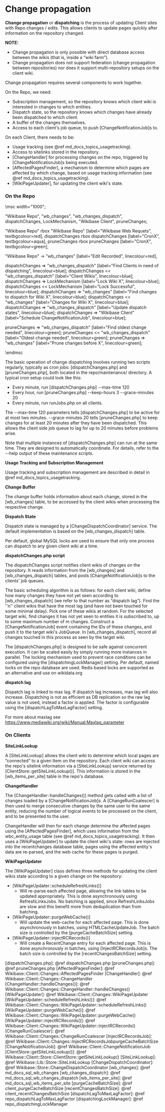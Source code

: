 # Change propagation

**Change propagation** or **dispatching** is the process of updating Client sites with Repo changes / edits.
This allows clients to update pages quickly after information on the repository changed.

**NOTE:**
 - Change propagation is only possible with direct database access between the wikis (that is, inside a “wiki farm”).
 - Change propagation does not support federation (change propagation between repositories) nor does it support multi-repository setups on the client wiki.

Change propagation requires several components to work together.

On the Repo, we need:

* Subscription management, so the repository knows which client wiki is interested in changes to which entities.
* Dispatch state, so the repository knows which changes have already been dispatched to which client.
* A buffer of the changes themselves.
* Access to each client's job queue, to push [ChangeNotificationJob]s to.

On each Client, there needs to be:

* Usage tracking (see @ref md_docs_topics_usagetracking).
* Access to sitelinks stored in the repository.
* [ChangeHandler] for processing changes on the repo, triggered by [ChangeNotificationJob]s being executed.
* [AffectedPagesFinder], a mechanism to determine which pages are affected by which change, based on usage tracking information (see @ref md_docs_topics_usagetracking).
* [WikiPageUpdater], for updating the client wiki's state.

### On the Repo

\msc
  width="1000";

  "Wikibase Repo",
  "wb_changes",
  "wb_changes_dispatch",
  dispatchChanges,
  LockMechanism,
  "Wikibase Client",
  pruneChanges;

  "Wikibase Repo" rbox "Wikibase Repo" [label="Wikibase Web Requets", textbgcolour=red],
  dispatchChanges rbox dispatchChanges [label="CronX", textbgcolour=aqua],
  pruneChanges rbox pruneChanges [label="CronX", textbgcolour=green];

  "Wikibase Repo" -> "wb_changes" [label="Edit Recorded", linecolour=red],

  dispatchChanges => "wb_changes_dispatch" [label="Find Clients in need of dispatching", linecolour=blue];
  dispatchChanges << "wb_changes_dispatch" [label="Client Wikis", linecolour=blue];
  dispatchChanges => LockMechanism [label="Lock Wiki X", linecolour=blue];
  dispatchChanges << LockMechanism [label="Lock Successful", linecolour=blue];
  dispatchChanges => "wb_changes" [label="Find changes to dispatch for Wiki X", linecolour=blue];
  dispatchChanges << "wb_changes" [label="Changes for Wiki X", linecolour=blue];
  dispatchChanges => "wb_changes_dispatch" [label="Update dispatch states", linecolour=blue];
  dispatchChanges => "Wikibase Client" [label="Schedule ChangeNotificationJob", linecolour=blue];

  pruneChanges => "wb_changes_dispatch" [label="Find oldest change needed", linecolour=green];
  pruneChanges << "wb_changes_dispatch" [label="Oldest change needed", linecolour=green];
  pruneChanges => "wb_changes" [label="Prune changes before X", linecolour=green];

\endmsc

The basic operation of change dispatching involves running two scripts regularly, typically as cron jobs: [dispatchChanges.php] and [pruneChanges.php], both located in the repo/maintenance/ directory.
A typical cron setup could look like this:

* Every minute, run [dispatchChanges.php] --max-time 120
* Every hour, run [pruneChanges.php] --keep-hours 3 --grace-minutes 20
* Every minute, run runJobs.php on all clients.

The --max-time 120 parameters tells [dispatchChanges.php] to be active for at most two minutes. --grace-minutes 20 tells [pruneChanges.php] to keep changes for at least 20 minutes after they have been dispatched.
This allows the client side job queue to lag for up to 20 minutes before problems arise.

Note that multiple instances of [dispatchChanges.php] can run at the same time.
They are designed to automatically coordinate. For details, refer to the --help output of these maintenance scripts.

**Usage Tracking and Subscription Management**

Usage tracking and subscription management are described in detail in @ref md_docs_topics_usagetracking.

**Change Buffer**

The change buffer holds information about each change, stored in the [wb_changes] table, to be accessed by the client wikis when processing the respective change.

**Dispatch State**

Dispatch state is managed by a [ChangeDispatchCoordinator] service.
The default implementation is based on the [wb_changes_dispatch] table.

Per default, global MySQL locks are used to ensure that only one process can dispatch to any given client wiki at a time.

**dispatchChanges.php script**

The dispatchChanges script notifies client wikis of changes on the repository.
It reads information from the [wb_changes] and [wb_changes_dispatch] tables, and posts [ChangeNotificationJob]s to the clients' job queues.

The basic scheduling algorithm is as follows: for each client wiki, define how many changes they have not yet seen according to [wb_changes_dispatch] (we refer to that number as “dispatch lag”).
Find the ''n'' client wikis that have the most lag (and have not been touched for some minimal delay).
Pick one of these wikis at random. For the selected target wiki, find changes it has not yet seen to entities it is subscribed to, up to some maximum number of m changes.
Construct a [ChangeNotificationJob] event containing the IDs of these changes, and push it to the target wiki's JobQueue.
In [wb_changes_dispatch], record all changes touched in this process as seen by the target wiki.

The [dispatchChanges.php] is designed to be safe against concurrent execution.
It can be scaled easily by simply running more instances in parallel.
The locking mechanism used to prevent race conditions can be configured using the [dispatchingLockManager] setting.
Per default, named locks on the repo database are used.
Redis based locks are supported as an alternative and use on wikidata.org

**dispatch lag**

Dispatch lag is linked to max lag.
If dispatch lag increases, max lag will also increase.
Dispatching is not as efficient as DB replication so the raw lag value is not used, instead a factor is applied.
The factor is configurable using the [dispatchLagToMaxLagFactor] setting.

For more about maxlag see https://www.mediawiki.org/wiki/Manual:Maxlag_parameter

### On Clients

**SiteLinkLookup**

A [SiteLinkLookup] allows the client wiki to determine which local pages are “connected” to a given Item on the repository.
Each client wiki can access the repo's sitelink information via a [SiteLinkLookup] service returned by [ClientStore::getSiteLinkLookup()].
This information is stored in the [wb_items_per_site] table in the repo's database.

**ChangeHandler**

The [ChangeHandler::handleChanges()] method gets called with a list of changes loaded by a [ChangeNotificationJob]s.
A [ChangeRunCoalescer] is then used to merge consecutive changes by the same user to the same entity, reducing the number of logical events to be processed on the client, and to be presented to the user.

ChangeHandler will then for each change determine the affected pages using the [AffectedPagesFinder], which uses information from the wbc_entity_usage table (see @ref md_docs_topics_usagetracking).
It then uses a [WikiPageUpdater] to update the client wiki's state: rows are injected into the recentchanges database table, pages using the affected entity's data are re-parsed, and the web cache for these pages is purged.

**WikiPageUpdater**

The [WikiPageUpdater] class defines three methods for updating the client wikis state according to a given change on the repository:

* [WikiPageUpdater::scheduleRefreshLinks()]
  * Will re-parse each affected page, allowing the link tables to be updated appropriately. This is done asynchronously using RefreshLinksJobs. No batching is applied, since RefreshLinksJobs are slow and this benefit more from deduplication than from batching.
* [WikiPageUpdater::purgeWebCache()]
  * Will update the web-cache for each affected page. This is done asynchronously in batches, using HTMLCacheUpdateJob. The batch size is controlled by the [purgeCacheBatchSize] setting.
* [WikiPageUpdater::injectRCRecords()]
  * Will create a RecentChange entry for each affected page. This is done asynchronously in batches, using [InjectRCRecordsJob]s. The batch size is controlled by the [recentChangesBatchSize] setting.

[dispatchChanges.php]: @ref dispatchChanges.php
[pruneChanges.php]: @ref pruneChanges.php
[AffectedPagesFinder]: @ref Wikibase::Client::Changes::AffectedPagesFinder
[ChangeHandler]: @ref Wikibase::Client::Changes::ChangeHandler
[ChangeHandler::handleChanges()]: @ref Wikibase::Client::Changes::ChangeHandler::handleChanges()
[WikiPageUpdater]: @ref Wikibase::Client::Changes::WikiPageUpdater
[WikiPageUpdater::scheduleRefreshLinks()]: @ref Wikibase::Client::Changes::WikiPageUpdater::scheduleRefreshLinks()
[WikiPageUpdater::purgeWebCache()]: @ref Wikibase::Client::Changes::WikiPageUpdater::purgeWebCache()
[WikiPageUpdater::injectRCRecords()]: @ref Wikibase::Client::Changes::WikiPageUpdater::injectRCRecords()
[ChangeRunCoalescer]: @ref Wikibase::Client::Changes::ChangeRunCoalescer
[InjectRCRecordsJob]: @ref Wikibase::Client::Changes::InjectRCRecordsJobpurgeCacheBatchSize
[ChangeNotificationJob]: @ref Wikibase::Client::ChangeNotificationJob
[ClientStore::getSiteLinkLookup()]: @ref Wikibase::Client::Store::ClientStore::getSiteLinkLookup()
[SiteLinkLookup]: @ref Wikibase::Lib::Store::SiteLinkLookup
[ChangeDispatchCoordinator]: @ref Wikibase::Store::ChangeDispatchCoordinator
[wb_changes]: @ref md_docs_sql_wb_changes
[wb_changes_dispatch]: @ref md_docs_sql_wb_changes_dispatch
[wb_items_per_site]: @ref md_docs_sql_wb_items_per_site
[purgeCacheBatchSize]: @ref client_purgeCacheBatchSize
[recentChangesBatchSize]: @ref client_recentChangesBatchSize
[dispatchLagToMaxLagFactor]: @ref repo_dispatchLagToMaxLagFactor
[dispatchingLockManager]: @ref repo_dispatchingLockManager
